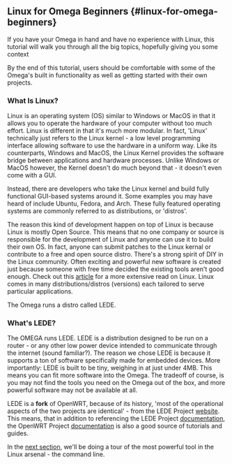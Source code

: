 ## Linux for Omega Beginners {#linux-for-omega-beginners}

If you have your Omega in hand and have no experience with Linux, this tutorial will walk you through all the big topics, hopefully giving you some context

By the end of this tutorial, users should be comfortable with some of the Omega's built in functionality as well as getting started with their own projects.


### What Is Linux?

Linux is an operating system (OS) similar to Windows or MacOS in that it allows you to operate the hardware of your computer without too much effort. Linux is different in that it's much more modular. In fact, 'Linux' technically just refers to the Linux kernel - a low level programming interface allowing software to use the hardware in a uniform way. Like its counterparts, Windows and MacOS, the Linux Kernel provides the software bridge between applications and hardware processes. Unlike Windows or MacOS however, the Kernel doesn't do much beyond that - it doesn't even come with a GUI.

Instead, there are developers who take the Linux kernel and build fully functional GUI-based systems around it. Some examples you may have heard of include Ubuntu, Fedora, and Arch. These fully featured operating systems are commonly referred to as distributions, or 'distros'.

The reason this kind of development happen on top of Linux is because Linux is mostly Open Source. This means that no one company or source is responsible for the development of Linux and anyone can use it to build their own OS. In fact, anyone can submit patches to the Linux kernal or contribute to a free and open source distro. There's a strong spirit of DIY in the Linux community. Often exciting and powerful new software is created just because someone with free time decided the existing tools aren't good enough. Check out this [article](https://www.linux.com/learn/new-user-guides/376-linux-is-everywhere-an-overview-of-the-linux-operating-system) for a more extensive read on Linux. Linux comes in many distributions/distros (versions) each tailored to serve particular applications.

The Omega runs a distro called LEDE.

### What's LEDE?

The OMEGA runs LEDE. LEDE is a distribution designed to be run on a router - or any other low power device intended to communicate through the internet (sound familiar?).  The reason we chose LEDE is because it supports a ton of software specifically made for embedded devices. More importantly: LEDE is built to be tiny, weighing in at just under 4MB. This means you can fit more software into the Omega. The tradeoff of course, is you may not find the tools you need on the Omega out of the box, and more powerful software may not be available at all.

LEDE is a **fork** of OpenWRT, because of its history, 'most of the operational aspects of the two projects are identical' - from the LEDE Project [website](https://lede-project.org/docs/guide-quick-start/start). This means, that in addition to referencing the LEDE Project [documentation](https://lede-project.org/docs/start), the OpenWRT Project [documentation](http://wiki.openwrt.org/doc/start) is also a good source of tutorials and guides.

In the [next section](#the-command-line-interface), we'll be doing a tour of the most powerful tool in the Linux arsenal - the command line.
